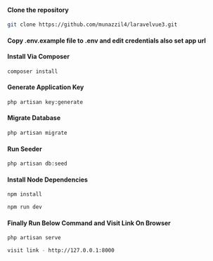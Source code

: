 #### Clone the repository

```bash
git clone https://github.com/munazzil4/laravelvue3.git
```

#### Copy .env.example file to .env and edit credentials also set app url

#### Install Via Composer

```bash
composer install
```

#### Generate Application Key

```bash
php artisan key:generate
```

#### Migrate Database

```bash
php artisan migrate
```

#### Run Seeder

```bash
php artisan db:seed
```

#### Install Node Dependencies

```bash
npm install

npm run dev
```
#### Finally Run Below Command and Visit Link On Browser

```bash
php artisan serve 

visit link - http://127.0.0.1:8000
```
